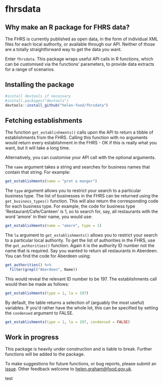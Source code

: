 # fhrsdata

## Why make an R package for FHRS data?

The FHRS is currently published as open data, in the form of individual XML files
for each local authority, or available through our API. Neither of those are a
totally straightforward way to get the data you want.

Enter `fhrsdata`. This package wraps useful API calls in R functions, which can
be customised via the functions' parameters, to provide data extracts for a
range of scenarios.

## Installing the package

```r
#install devtools if necessary
#install.packages("devtools")
devtools::install_github("helen-food/fhrsdata")
```

## Fetching establishments

The function `get_establishments()` calls
upon the API to return a tibble of establishments from the FHRS. Calling this 
function with no arguments would return every establishment in the FHRS - OK if 
this is really what you want, but it will take a long time.

Alternatively, you can customise your API call with the optional arguments.

The `name` argument takes a string and searches for 
business names that contain that string. For example:

```r
get_establishments(name = "pret a manger")
```

The `type` argument allows you to restrict your search to a particular 
business type. The list of businesses in the FHRS can be returned using the 
`get_business_types()` function. This will also return the corresponding code 
for each business type. For example, the code for business type 
'Restaurant/Cafe/Canteen' is 1, so to search for, say, all restaurants with 
the word 'amore' in their name, you would use:

```r
get_establishments(name = "amore", type = 1)
```

The `la` argument to `get_establishments()` allows you to restrict your search 
to a particular local authority. To get the list of authorities in the FHRS, 
use the `get_authorities()` function. Again it is the authority ID number not 
the name that is required. Say you wanted to return all restaurants in Aberdeen. 
You can find the code for Aberdeen using:

```r
get_authorities() %>% 
  filter(grepl("Aberdeen", Name))
```

This would reveal the relevant ID number to be 197. The establishments call 
would then be made as follows:

```r
get_establishments(type = 1, la = 197)
```

By default, the table returns a selection of (arguably the most useful) variables. 
If you'd rather have the whole lot, this can be specified by setting the `condensed` 
argument to FALSE.

```r
get_establishments(type = 1, la = 197, condensed = FALSE)
```

## Work in progress

This package is heavily under construction and is liable to break. Further functions 
will be added to the package. 

To make suggestions for future functions, or
bug reports, please submit an [issue](https://github.com/helen-food/fhrsdata/issues).
Other feedback welcome to helen.graham@food.gov.uk.


test
